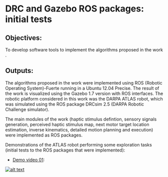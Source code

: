 # DRC and Gazebo ROS packages: initial tests

## Objectives:

To develop software tools to implement the algorithms proposed in the work .


## Outputs:

The algorithms proposed in the work were implemented using ROS (Robotic Operating System)-Fuerte running in a Ubuntu 12.04 Precise. The result of the work is visualized using the Gazebo 1.7 version with ROS interfaces. The robotic platform considered in this work was the DARPA ATLAS robot, which was simulated using the ROS package DRCsim 2.5 (DARPA Robotic Challenge simulator).

The main modules of the work (haptic stimulus defintion, sensory signals generation, perceived haptic stimulus map, next motor target location estimation, inverse kinematics, detailed motion planning and execution) were implemented as ROS packages.

Demonstrations of the ATLAS robot performing some exploration tasks (initial tests to the ROS packages that were implemented): 

- [Demo video 01](https://youtu.be/9PZH4t3UNcM):

[![alt text](https://img.youtube.com/vi/9PZH4t3UNcM/0.jpg)](https://www.youtube.com/watch?v=9PZH4t3UNcM)

